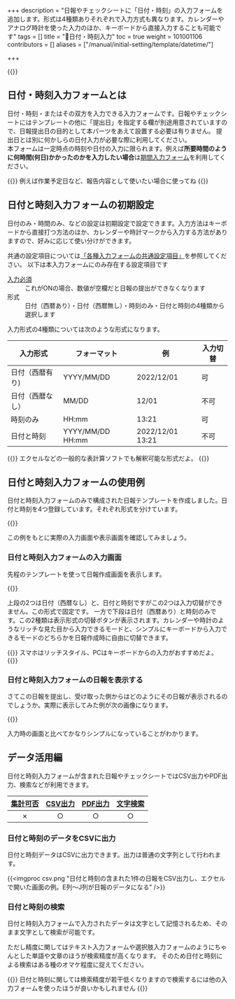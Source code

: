 +++
description = "日報やチェックシートに「日付・時刻」の入力フォームを追加します。形式は4種類ありそれぞれで入力方式も異なります。カレンダーやアナログ時計を使った入力のほか、キーボードから直接入力することも可能です"
tags = []
title = "🧩日付・時刻入力"
toc = true
weight = 101001106
contributors = []
aliases = ["/manual/initial-setting/template/datetime/"]

+++

{{<icatch filename="date-time" msg="日付と時刻の 入力に最適です" title="日付と時刻入力フォームを含んだ日報テンプレートの例" fontsize="30px" alice="ok" >}}

## 日付・時刻入力フォームとは

日付・時刻・またはその双方を入力できる入力フォームです。日報やチェックシートにはテンプレートの他に「提出日」を指定する欄が別途用意されていますので、日報提出日の目的として本パーツをあえて設置する必要は有りません。
提出日とは別に何かしらの日付入力が必要な際に利用してください。  
本フォームは一定時点の時刻や日付の入力に限られます。例えば**所要時間のように何時間(何日)かかったのかを入力したい場合**は[期間入力フォーム](/docs/manual/initial-setting/template/datetimes/)を利用してください。

{{<alice pos="right" icon="ok">}}
例えば作業予定日など、報告内容として使いたい場合に使ってね
{{</alice>}}

## 日付と時刻入力フォームの初期設定

日付のみ・時間のみ、などの設定は初期設定で設定できます。入力方法はキーボードから直接打つ方法のほか、カレンダーや時計マークから入力する方法がありますので、好みに応じて使い分けができます。

共通の設定項目については[「各種入力フォームの共通設定項目」](/docs/manual/initial-setting/template/make/#common_setting)を参照してください。
以下は本入力フォームにのみ存在する設定項目です

<dl>
  <dt><a href="/tips/required/">入力必須</a></dt>
  <dd>これがONの場合、数値が空欄だと日報の提出ができなくなります</dd>
  <dt>形式</dt>
  <dd>日付（西暦あり）・日付（西暦無し）・時刻のみ・日付と時刻の4種類から選択します</dd>
</dl>

入力形式の4種類については次のような形式になります。

|入力形式|フォーマット|例|入力切替|
|---|---|---|---|
|日付（西暦有り)|YYYY/MM/DD|2022/12/01|可|
|日付（西暦なし）|MM/DD|12/01|不可|
|時刻のみ|HH:mm|13:21|可|
|日付と時刻|YYYY/MM/DD HH:mm|2022/12/01 13:21|不可|

{{<alice pos="right" icon="ok">}}
エクセルなどの一般的な表計算ソフトでも解釈可能な形式だよ。
{{</alice>}}

## 日付と時刻入力フォームの使用例

日付と時刻入力フォームのみで構成された日報テンプレートを作成しました。日付と時刻を4つ登録しています。それぞれ形式を分けています。

{{<appscreen filename="datetime-template-edit" title="日付と時刻入力フォームのみで構成されたテンプレートの例"  >}}

この例をもとに実際の入力画面や表示画面を確認してみましょう。

### 日付と時刻入力フォームの入力画面

先程のテンプレートを使って日報作成画面を表示します。

{{<appscreen filename="input" title="日付と時刻入力フォームのみで構成されたテンプレートの入力画面イメージ。日付のみ・時刻のみなど様々な形式での入力があることがわかる"  >}}

上段の2つは日付（西暦なし）と、日付と時刻ですがこの2つは入力切替ができません。この形式で固定です。
一方で下段は日付（西暦あり）と時刻のみです。この2種類は表示形式の切替ボタンが表示されます。カレンダーや時計のようなリッチな見た目から入力できるモードと、シンプルにキーボードから入力できるモードのどちらかを日報作成時に自由に切替できます。

{{<alice pos="right" icon="phone">}}
スマホはリッチスタイル、PCはキーボードからの入力がおすすめだよ。
{{</alice>}}

### 日付と時刻入力フォームの日報を表示する

さてこの日報を提出し、受け取った側からはどのようにその日報が表示されるのでしょうか。実際に表示してみた例が次の画像になります。

{{<appscreen filename="post" title="日付と時刻フォームを含んだ日報を受信した画面イメージ"  >}}

入力時の画面と比べてかなりシンプルになっていることがわかります。

## データ活用編

日付と時刻入力フォームが含まれた日報やチェックシートではCSV出力やPDF出力、検索などが利用できます。

|[集計可否](/docs/manual/analytics/)|[CSV出力](/docs/manual/analytics/csv/)|[PDF出力](/docs/manual/read-report/pdf/)|[文字検索](/docs/manual/read-report/list/)|
|:---:|:---:|:---:|:---:|
|✗|○|○|○|

### 日付と時刻のデータをCSVに出力

日付と時刻データはCSVに出力できます。出力は普通の文字列として行われます。

{{<imgproc csv.png "日付と時刻の含まれた1件の日報をCSV出力し、エクセルで開いた画面の例。E列〜J列が日報のデータになる" />}}

### 日付と時刻の検索

日付と時刻入力フォームで入力されたデータは文字として記憶されるため、そのまま文字として検索が可能です。

ただし精度に関してはテキスト入力フォームや選択肢入力フォームのようにちゃんとした単語や文章のほうが検索精度が高くなります。
そのため日付と時刻による検索はある種のオマケ程度に捉えてください。

{{<alice pos="right" icon="ok">}}
日付と時刻に関しては検索精度が若干低くなりますので検索するには他の入力フォームを使ったほうが良いかもしれません
{{</alice>}}
